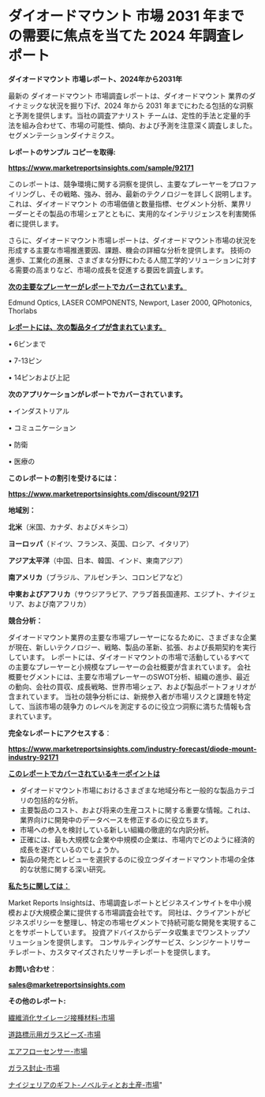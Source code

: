 # ダイオードマウント 市場 2031 年までの需要に焦点を当てた 2024 年調査レポート

<strong>ダイオードマウント 市場レポート、2024年から2031年</strong>

最新の ダイオードマウント 市場調査レポートは、ダイオードマウント 業界のダイナミックな状況を掘り下げ、2024 年から 2031 年までにわたる包括的な洞察と予測を提供します。当社の調査アナリスト チームは、定性的手法と定量的手法を組み合わせて、市場の可能性、傾向、および予測を注意深く調査しました。 セグメンテーションダイナミクス。



<strong>レポートのサンプル コピーを取得:</strong> <a href=https://www.marketreportsinsights.com/sample/92171>

<strong><u>https://www.marketreportsinsights.com/sample/92171</u></strong></a>

このレポートは、競争環境に関する洞察を提供し、主要なプレーヤーをプロファイリングし、その戦略、強み、弱み、最新のテクノロジーを詳しく説明します。 これは、ダイオードマウント の市場価値と数量指標、セグメント分析、業界リーダーとその製品の市場シェアとともに、実用的なインテリジェンスを利害関係者に提供します。

さらに、ダイオードマウント市場レポートは、ダイオードマウント市場の状況を形成する主要な市場推進要因、課題、機会の詳細な分析を提供します。 技術の進歩、工業化の進展、さまざまな分野にわたる人間工学的ソリューションに対する需要の高まりなど、市場の成長を促進する要因を調査します。



<strong><u>次の主要なプレーヤーがレポートでカバーされています。</u></strong>

Edmund Optics, LASER COMPONENTS, Newport, Laser 2000, QPhotonics, Thorlabs



<strong><u><b>レポートには、次の製品タイプが含まれています。</b></u></strong>

• 6ピンまで

• 7-13ピン

• 14ピンおよび上記



<strong><b>次のアプリケーションがレポートでカバーされています。</b></strong>

• インダストリアル

• コミュニケーション

• 防衛

• 医療の



<strong><b>このレポートの割引を受けるには：</b></strong><a href=https://www.marketreportsinsights.com/discount/92171>

<strong><u>https://www.marketreportsinsights.com/discount/92171</u></strong></a>



<strong>地域別：</strong>



<strong>北米</strong>（米国、カナダ、およびメキシコ）



<strong>ヨーロッパ</strong>（ドイツ、フランス、英国、ロシア、イタリア）



<strong>アジア太平洋</strong>（中国、日本、韓国、インド、東南アジア）



<strong>南アメリカ</strong>（ブラジル、アルゼンチン、コロンビアなど）



<strong>中東およびアフリカ</strong>（サウジアラビア、アラブ首長国連邦、エジプト、ナイジェリア、および南アフリカ）



<strong>競合分析：</strong>

ダイオードマウント業界の主要な市場プレーヤーになるために、さまざまな企業が現在、新しいテクノロジー、戦略、製品の革新、拡張、および長期契約を実行しています。 レポートには、ダイオードマウントの市場で活動しているすべての主要なプレーヤーと小規模なプレーヤーの会社概要が含まれています。 会社概要セグメントには、主要な市場プレーヤーのSWOT分析、組織の進歩、最近の動向、会社の買収、成長戦略、世界市場シェア、および製品ポートフォリオが含まれています。 当社の競争分析には、新規参入者が市場リスクと課題を特定して、当該市場の競争力 のレベルを測定するのに役立つ洞察に満ちた情報も含まれています。



<strong>完全なレポートにアクセスする</strong>：

<a href=https://www.marketreportsinsights.com/industry-forecast/diode-mount-industry-92171>

<strong><u>https://www.marketreportsinsights.com/industry-forecast/diode-mount-industry-92171</u></strong></a>



<strong><u><b>このレポートでカバーされているキーポイントは</b></u></strong>
<ul>
  <li>ダイオードマウント市場におけるさまざまな地域分布と一般的な製品カテゴリの包括的な分析。</li>
  <li>主要製品のコスト、および将来の生産コストに関する重要な情報。これは、業界向けに開発中のデータベースを修正するのに役立ちます。</li>
  <li>市場への参入を検討している新しい組織の徹底的な内訳分析。</li>
  <li>正確には、最も大規模な企業や中規模の企業は、市場内でどのように経済的成長を遂げているのでしょうか。</li>
  <li>製品の発売とレビューを選択するのに役立つダイオードマウント市場の全体的な状態に関する深い研究。</li>
</ul>


<strong><u><b>私たちに関しては：</b></u></strong>

Market Reports Insightsは、市場調査レポートとビジネスインサイトを中小規模および大規模企業に提供する市場調査会社です。 同社は、クライアントがビジネスポリシーを整理し、特定の市場セグメントで持続可能な開発を実現することをサポートしています。 投資アドバイスからデータ収集までワンストップソリューションを提供します。 コンサルティングサービス、シンジケートリサーチレポート、カスタマイズされたリサーチレポートを提供します。



<strong><b>お問い合わせ</b></strong>：

<a href=mailto:sales@marketreportsinsights.com>

<strong><u>sales@marketreportsinsights.com</u></strong></a>



<strong>その他のレポート:</strong>

<a href=https://www.linkedin.com/pulse/繊維消化サイレージ接種材料-市場-2023-推進要因と成長機会-2030-abyqf/>繊維消化サイレージ接種材料-市場</a>

<a href=https://www.linkedin.com/pulse/道路標示用ガラスビーズ-市場-2023-新興市場-将来の動向と市場需要-2030-ohl6f/>道路標示用ガラスビーズ-市場</a>

<a href=https://www.linkedin.com/pulse/エアフローセンサー-市場-2023-最新の-cagr-および成長分析-2030-market-tribunal-ck3kf/>エアフローセンサー-市場</a>

<a href=https://www.linkedin.com/pulse/ガラス封止-市場-2023-推進要因と成長機会-2030-pr-news-hub-sby1f/>ガラス封止-市場</a>

<a href=https://www.linkedin.com/pulse/ナイジェリアのギフト-ノベルティとお土産-市場-2023-swot-分析と最新イノベーション-2030-pr-news-hub-oxqnf/>ナイジェリアのギフト-ノベルティとお土産-市場</a>"
